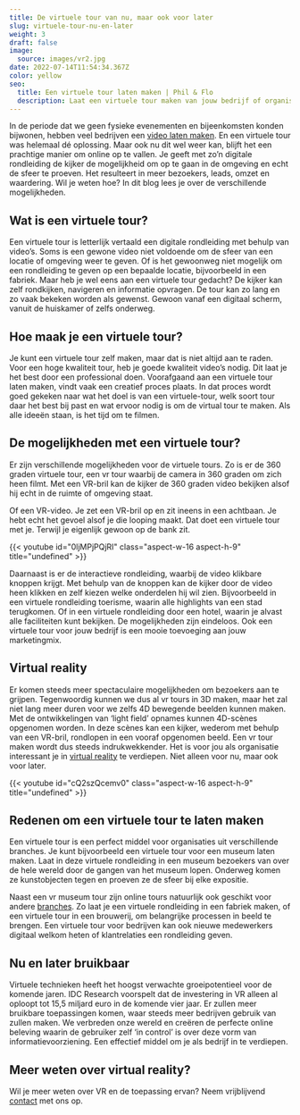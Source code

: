 ```yaml
---
title: De virtuele tour van nu, maar ook voor later
slug: virtuele-tour-nu-en-later
weight: 3
draft: false
image:
  source: images/vr2.jpg
date: 2022-07-14T11:54:34.367Z
color: yellow
seo:
  title: Een virtuele tour laten maken | Phil & Flo
  description: Laat een virtuele tour maken van jouw bedrijf of organisatie | Phil & Flo
---
```

In de periode dat we geen fysieke evenementen en bijeenkomsten konden bijwonen, hebben veel bedrijven een [video laten maken](https://www.philenflo.nl/oplossingen/video-laten-maken/). En een virtuele tour was helemaal dé oplossing. Maar ook nu dit wel weer kan, blijft het een prachtige manier om online op te vallen. Je geeft met zo’n digitale rondleiding de kijker de mogelijkheid om op te gaan in de omgeving en echt de sfeer te proeven. Het resulteert in meer bezoekers, leads, omzet en waardering. Wil je weten hoe? In dit blog lees je over de verschillende mogelijkheden. 

## Wat is een virtuele tour?

Een virtuele tour is letterlijk vertaald een digitale rondleiding met behulp van video’s. Soms is een gewone video niet voldoende om de sfeer van een locatie of omgeving weer te geven. Of is het gewoonweg niet mogelijk om een rondleiding te geven op een bepaalde locatie, bijvoorbeeld in een fabriek. Maar heb je wel eens aan een virtuele tour gedacht? De kijker kan zelf rondkijken, navigeren en informatie opvragen. De tour kan zo lang en zo vaak bekeken worden als gewenst. Gewoon vanaf een digitaal scherm, vanuit de huiskamer of zelfs onderweg.

## Hoe maak je een virtuele tour?

Je kunt een virtuele tour zelf maken, maar dat is niet altijd aan te raden. Voor een hoge kwaliteit tour, heb je goede kwaliteit video’s nodig. Dit laat je het best door een professional doen. Voorafgaand aan een virtuele tour laten maken, vindt vaak een creatief proces plaats. In dat proces wordt goed gekeken naar wat het doel is van een virtuele-tour, welk soort tour daar het best bij past en wat ervoor nodig is om de virtual tour te maken. Als alle ideeën staan, is het tijd om te filmen.

## De mogelijkheden met een virtuele tour?

Er zijn verschillende mogelijkheden voor de virtuele tours. Zo is er de 360 graden virtuele tour, een vr tour waarbij de camera in 360 graden om zich heen filmt. Met een VR-bril kan de kijker de 360 graden video bekijken alsof hij echt in de ruimte of omgeving staat. 

Of een VR-video. Je zet een VR-bril op en zit ineens in een achtbaan. Je hebt echt het gevoel alsof je die looping maakt. Dat doet een virtuele tour met je. Terwijl je eigenlijk gewoon op de bank zit. 

{{< youtube id="0ljMPjPQjRI" class="aspect-w-16 aspect-h-9" title="undefined" >}}

Daarnaast is er de interactieve rondleiding, waarbij de video klikbare knoppen krijgt. Met behulp van de knoppen kan de kijker door de video heen klikken en zelf kiezen welke onderdelen hij wil zien. Bijvoorbeeld in een virtuele rondleiding toerisme, waarin alle highlights van een stad terugkomen. Of in een virtuele rondleiding door een hotel, waarin je alvast alle faciliteiten kunt bekijken. De mogelijkheden zijn eindeloos. Ook een virtuele tour voor jouw bedrijf is een mooie toevoeging aan jouw marketingmix.

## Virtual reality

Er komen steeds meer spectaculaire mogelijkheden om bezoekers aan te grijpen. Tegenwoordig kunnen we dus al vr tours in 3D maken, maar het zal niet lang meer duren voor we zelfs 4D bewegende beelden kunnen maken. Met de ontwikkelingen van ‘light field’ opnames kunnen 4D-scènes opgenomen worden. In deze scènes kan een kijker, wederom met behulp van een VR-bril, rondlopen in een vooraf opgenomen beeld. Een vr tour maken wordt dus steeds indrukwekkender. Het is voor jou als organisatie interessant je in [virtual reality](https://www.philenflo.nl/oplossingen/virtual-reality/) te verdiepen. Niet alleen voor nu, maar ook voor later.

{{< youtube id="cQ2szQcemv0" class="aspect-w-16 aspect-h-9" title="undefined" >}}

## Redenen om een virtuele tour te laten maken

Een virtuele tour is een perfect middel voor organisaties uit verschillende branches. Je kunt bijvoorbeeld een virtuele tour voor een museum laten maken. Laat in deze virtuele rondleiding in een museum bezoekers van over de hele wereld door de gangen van het museum lopen. Onderweg komen ze kunstobjecten tegen en proeven ze de sfeer bij elke expositie.

Naast een vr museum tour zijn online tours natuurlijk ook geschikt voor andere [branches](https://www.philenflo.nl/branches/). Zo laat je een virtuele rondleiding in een fabriek maken, of een virtuele tour in een brouwerij, om belangrijke processen in beeld te brengen. Een virtuele tour voor bedrijven kan ook nieuwe medewerkers digitaal welkom heten of klantrelaties een rondleiding geven.

## Nu en later bruikbaar

Virtuele technieken heeft het hoogst verwachte groeipotentieel voor de komende jaren. IDC Research voorspelt dat de investering in VR alleen al oploopt tot 15,5 miljard euro in de komende vier jaar. Er zullen meer bruikbare toepassingen komen, waar steeds meer bedrijven gebruik van zullen maken. We verbreden onze wereld en creëren de perfecte online beleving waarin de gebruiker zelf ‘in control’ is over deze vorm van informatievoorziening. Een effectief middel om je als bedrijf in te verdiepen.

## Meer weten over virtual reality?

Wil je meer weten over VR en de toepassing ervan? Neem vrijblijvend [contact](https://www.philenflo.nl/contact/) met ons op.